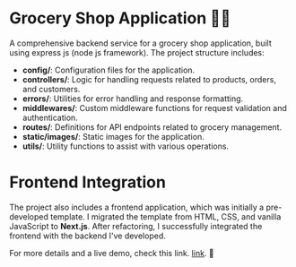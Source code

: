 # Grocery Shop Application 🛒🌿

A comprehensive backend service for a grocery shop application, built using express js (node js framework). The project structure includes:

- **config/**: Configuration files for the application.
- **controllers/**: Logic for handling requests related to products, orders, and customers.
- **errors/**: Utilities for error handling and response formatting.
- **middlewares/**: Custom middleware functions for request validation and authentication.
- **routes/**: Definitions for API endpoints related to grocery management.
- **static/images/**: Static images for the application.
- **utils/**: Utility functions to assist with various operations.

# Frontend Integration

The project also includes a frontend application, which was initially a pre-developed template. I migrated the template from HTML, CSS, and vanilla JavaScript to **Next.js**. After refactoring, I successfully integrated the frontend with the backend I've developed.

For more details and a live demo, check this link. [link](https://drive.google.com/file/d/1m09zMryKUUjGOYKrwfOKDZc1jiGt5h4t/view). 🚀
